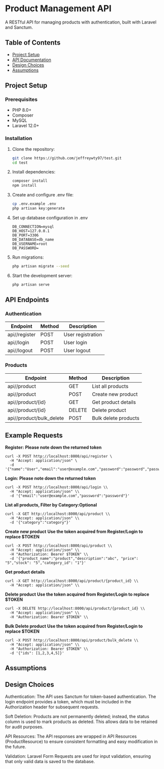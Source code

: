 # Product Management API

A RESTful API for managing products with authentication, built with Laravel and Sanctum.

## Table of Contents
- [Project Setup](#project-setup)
- [API Documentation](#api-documentation)
- [Design Choices](#design-choices)
- [Assumptions](#assumptions)

## Project Setup

### Prerequisites
- PHP 8.0+
- Composer
- MySQL
- Laravel 12.0+

### Installation
1. Clone the repository:
   ```bash
   git clone https://github.com/jeffreywty97/test.git
   cd test
   ```

2. Install dependencies:
    ```bash
    composer install
    npm install
    ```

3.  Create and configure .env file:
    ```bash
    cp .env.example .env
    php artisan key:generate
    ```

4.  Set up database configuration in .env
    ```
    DB_CONNECTION=mysql
    DB_HOST=127.0.0.1
    DB_PORT=3306
    DB_DATABASE=db_name
    DB_USERNAME=root
    DB_PASSWORD=
    ```

5.  Run migrations:
    ```bash
    php artisan migrate --seed
    ```

6.  Start the development server:
    ```bash
    php artisan serve
    ```

## API Endpoints

### Authentication
| Endpoint        | Method | Description          |
|-----------------|--------|----------------------|
| api//register   | POST   | User registration    |
| api//login      | POST   | User login           |
| api//logout     | POST   | User logout          |

### Products
| Endpoint                  | Method | Description                |
|---------------------------|--------|----------------------------|
| api//product              | GET    | List all products          |
| api//product              | POST   | Create new product         |
| api//product/{id}         | GET    | Get product details        |
| api//product/{id}         | DELETE | Delete product             |
| api//product/bulk_delete  | POST   | Bulk delete products       |

## Example Requests

**Register:** 
**Please note down the returned token**
```
curl -X POST http://localhost:8000/api/register \
  -H "Accept: application/json" \
  -d '{"name":"User","email":"user@example.com","password":"password","password_confirmation":"password"}'
```

**Login:** 
**Please note down the returned token**
```
curl -X POST http://localhost:8000/api/login \\
  -H "Accept: application/json" \\
  -d '{"email":"user@example.com","password":"password"}'
```

**List all products, Filter by Category:Optional** 
```
curl -X GET http://localhost:8000/api/product \\
  -H "Accept: application/json" \\
  -d '{"category":"category"}'
```

**Create new product**
**Use the token acquired from Register/Login to replace $TOKEN** 
```
curl -X POST http://localhost:8000/api/product \\
  -H "Accept: application/json" \\
  -H "Authorization: Bearer $TOKEN" \\
  -d '{"product_name":"product","description":"abc", "price": "5","stock": "5","category_id": "1"}'
```

**Get product details** 
```
curl -X GET http://localhost:8000/api/product/{product_id} \\
  -H "Accept: application/json" \\
```

**Delete product**
**Use the token acquired from Register/Login to replace $TOKEN** 
```
curl -X DELETE http://localhost:8000/api/product/{product_id} \\
  -H "Accept: application/json" \\
  -H "Authorization: Bearer $TOKEN" \\
```

**Bulk Delete product**
**Use the token acquired from Register/Login to replace $TOKEN** 
```
curl -X POST http://localhost:8000/api/product/bulk_delete \\
  -H "Accept: application/json" \\
  -H "Authorization: Bearer $TOKEN" \\
  -d '{"ids": [1,2,3,4,5]}'
```

## Assumptions
## Design Choices
Authentication: The API uses Sanctum for token-based authentication. The login endpoint provides a token, which must be included in the Authorization header for subsequent requests.

Soft Deletion: Products are not permanently deleted; instead, the status column is used to mark products as deleted. This allows data to be retained for audit purposes.

API Resources: The API responses are wrapped in API Resources (ProductResource) to ensure consistent formatting and easy modification in the future.

Validation: Laravel Form Requests are used for input validation, ensuring that only valid data is saved to the database.

